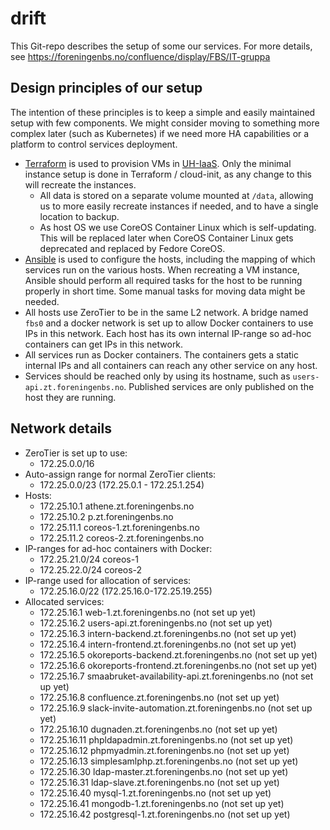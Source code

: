 # drift

This Git-repo describes the setup of some our services.
For more details, see
https://foreningenbs.no/confluence/display/FBS/IT-gruppa

## Design principles of our setup

The intention of these principles is to keep a simple and easily
maintained setup with few components. We might consider moving
to something more complex later (such as Kubernetes) if we need
more HA capabilities or a platform to control services deployment.

- [Terraform](./uh-iaas/) is used to provision VMs in
  [UH-IaaS](http://docs.uh-iaas.no/en/latest/index.html). Only the minimal
  instance setup is done in Terraform / cloud-init, as any change to this
  will recreate the instances.
  - All data is stored on a separate volume mounted at `/data`, allowing us
    to more easily recreate instances if needed, and to have a single
    location to backup.
  - As host OS we use CoreOS Container Linux which is self-updating.
    This will be replaced later when CoreOS Container Linux gets
    deprecated and replaced by Fedore CoreOS.
- [Ansible](./ansible/) is used to configure the hosts, including the
  mapping of which services run on the various hosts. When recreating a
  VM instance, Ansible should perform all required tasks for the host
  to be running properly in short time. Some manual tasks for moving data
  might be needed.
- All hosts use ZeroTier to be in the same L2 network. A bridge named `fbs0`
  and a docker network is set up to allow Docker containers to use IPs
  in this network.
  Each host has its own internal IP-range so ad-hoc containers can get
  IPs in this network.
- All services run as Docker containers. The containers gets a static
  internal IPs and all containers can reach any other service on any host.
- Services should be reached only by using its hostname, such as
  `users-api.zt.foreningenbs.no`. Published services are only published
  on the host they are running.

## Network details

- ZeroTier is set up to use:
  - 172.25.0.0/16
- Auto-assign range for normal ZeroTier clients:
  - 172.25.0.0/23 (172.25.0.1 - 172.25.1.254)
- Hosts:
  - 172.25.10.1 athene.zt.foreningenbs.no
  - 172.25.10.2 p.zt.foreningenbs.no
  - 172.25.11.1 coreos-1.zt.foreningenbs.no
  - 172.25.11.2 coreos-2.zt.foreningenbs.no
- IP-ranges for ad-hoc containers with Docker:
  - 172.25.21.0/24 coreos-1
  - 172.25.22.0/24 coreos-2
- IP-range used for allocation of services:
  - 172.25.16.0/22 (172.25.16.0-172.25.19.255)
- Allocated services:
  - 172.25.16.1 web-1.zt.foreningenbs.no (not set up yet)
  - 172.25.16.2 users-api.zt.foreningenbs.no (not set up yet)
  - 172.25.16.3 intern-backend.zt.foreningenbs.no (not set up yet)
  - 172.25.16.4 intern-frontend.zt.foreningenbs.no (not set up yet)
  - 172.25.16.5 okoreports-backend.zt.foreningenbs.no (not set up yet)
  - 172.25.16.6 okoreports-frontend.zt.foreningenbs.no (not set up yet)
  - 172.25.16.7 smaabruket-availability-api.zt.foreningenbs.no (not set up yet)
  - 172.25.16.8 confluence.zt.foreningenbs.no (not set up yet)
  - 172.25.16.9 slack-invite-automation.zt.foreningenbs.no (not set up yet)
  - 172.25.16.10 dugnaden.zt.foreningenbs.no (not set up yet)
  - 172.25.16.11 phpldapadmin.zt.foreningenbs.no (not set up yet)
  - 172.25.16.12 phpmyadmin.zt.foreningenbs.no (not set up yet)
  - 172.25.16.13 simplesamlphp.zt.foreningenbs.no (not set up yet)
  - 172.25.16.30 ldap-master.zt.foreningenbs.no (not set up yet)
  - 172.25.16.31 ldap-slave.zt.foreningenbs.no (not set up yet)
  - 172.25.16.40 mysql-1.zt.foreningenbs.no (not set up yet)
  - 172.25.16.41 mongodb-1.zt.foreningenbs.no (not set up yet)
  - 172.25.16.42 postgresql-1.zt.foreningenbs.no (not set up yet)
